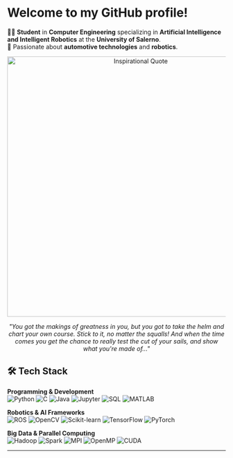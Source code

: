 # Welcome to my GitHub profile!

👨‍💻 **Student** in **Computer Engineering** specializing in **Artificial Intelligence and Intelligent Robotics** at the **University of Salerno**.  
🚗 Passionate about **automotive technologies** and **robotics**.

<div align="center">
  <img src="https://mymadreams.com/wp-content/uploads/2020/11/https___bucketeer-e05bbc84-baa3-437e-9518-adb32be77984.s3.amazonaws.com_public_images_32f1fc1b-c9dd-42a3-b788-0b16629301b9_2048x1336.jpeg" alt="Inspirational Quote" width="600" />
  
  *"You got the makings of greatness in you, but you got to take the helm and chart your own course. Stick to it, no matter the squalls! And when the time comes you get the chance to really test the cut of your sails, and show what you're made of..."*
</div>

## 🛠️ Tech Stack
**Programming & Development**  
![Python](https://img.shields.io/badge/Python-3776AB?style=flat&logo=python&logoColor=white)
![C](https://img.shields.io/badge/C-00599C?style=flat&logo=c&logoColor=white)
![Java](https://img.shields.io/badge/Java-ED8B00?style=flat&logo=openjdk&logoColor=white)
![Jupyter](https://img.shields.io/badge/Jupyter-F37626?style=flat&logo=jupyter&logoColor=white)
![SQL](https://img.shields.io/badge/SQL-4479A1?style=flat&logo=postgresql&logoColor=white)
![MATLAB](https://img.shields.io/badge/MATLAB-0076A8?style=flat&logo=mathworks&logoColor=white)

**Robotics & AI Frameworks**  
![ROS](https://img.shields.io/badge/ROS-22314E?style=flat&logo=ros&logoColor=white)
![OpenCV](https://img.shields.io/badge/OpenCV-5C3EE8?style=flat&logo=opencv&logoColor=white)
![Scikit-learn](https://img.shields.io/badge/Scikit--learn-F7931E?style=flat&logo=scikit-learn&logoColor=white)
![TensorFlow](https://img.shields.io/badge/TensorFlow-FF6F00?style=flat&logo=tensorflow&logoColor=white)
![PyTorch](https://img.shields.io/badge/PyTorch-EE4C2C?style=flat&logo=pytorch&logoColor=white)

**Big Data & Parallel Computing**  
![Hadoop](https://img.shields.io/badge/Hadoop-66CCFF?style=flat&logo=apache-hadoop&logoColor=black)
![Spark](https://img.shields.io/badge/Spark-E25A1C?style=flat&logo=apache-spark&logoColor=white)
![MPI](https://img.shields.io/badge/MPI-007FAB?style=flat&logo=message&logoColor=white)
![OpenMP](https://img.shields.io/badge/OpenMP-0080FF?style=flat&logo=openmp&logoColor=white)
![CUDA](https://img.shields.io/badge/CUDA-76B900?style=flat&logo=nvidia&logoColor=white)

---
